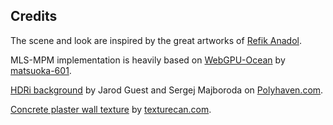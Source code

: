 ## Credits

The scene and look are inspired by the great artworks of [Refik Anadol](https://refikanadol.com/).

MLS-MPM implementation is heavily based on [WebGPU-Ocean](https://github.com/matsuoka-601/WebGPU-Ocean) by [matsuoka-601](https://github.com/matsuoka-601).

[HDRi background](https://polyhaven.com/a/autumn_field_puresky) by Jarod Guest and Sergej Majboroda on [Polyhaven.com](https://polyhaven.com).

[Concrete plaster wall texture](https://www.texturecan.com/details/216/) by [texturecan.com](https://texturecan.com).
